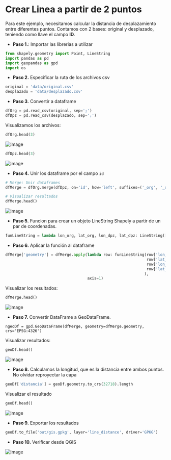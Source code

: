 # Crear Linea a partir de 2 puntos

Para este ejemplo, necesitamos calcular la distancia de desplazamiento entre diferentes puntos. Contamos con 2 bases: original y desplazado, teniendo como llave el campo **ID**.

* **Paso 1.**: Importar las librerias a utilizar

```python
from shapely.geometry import Point, LineString
import pandas as pd
import geopandas as gpd
import os
```

* **Paso 2.** Especificar la ruta de los archivos csv

```python
original = 'data/original.csv'
desplazado = 'data/desplazado.csv'
```

* **Paso 3.** Convertir a dataframe

```python
dfOrg = pd.read_csv(original, sep=';')
dfDpz = pd.read_csv(desplazado, sep=';')
```

Visualizamos los archivos:

```python
dfOrg.head(3)
```

![image](https://user-images.githubusercontent.com/88239150/201785553-b7868061-b7fe-43a7-bde1-d35f1d1190e3.png)


```python
dfDpz.head(3)
```

![image](https://user-images.githubusercontent.com/88239150/201785598-1c4505c2-28bb-492e-9060-72d7e3faf34c.png)

* **Paso 4.** Unir los dataframe por el campo `id`

```python
# Merge: Unir dataframes
dfMerge = dfOrg.merge(dfDpz, on='id', how='left', suffixes=('_org', '_dpz'))

# Visualizar resultados
dfMerge.head()
```

![image](https://user-images.githubusercontent.com/88239150/201786009-e85a65da-d839-496c-9147-cb2792e7ba00.png)

* **Paso 5.** Funcion para crear un objeto LineString Shapely a partir de un par de coordenadas.

```python
funLineString = lambda lon_org, lat_org, lon_dpz, lat_dpz: LineString([(lon_org, lat_org), (lon_dpz, lat_dpz)])
```

* **Paso 6.** Aplicar la función al dataframe

```python
dfMerge['geometry'] = dfMerge.apply(lambda row: funLineString(row['lon_org'],
                                                              row['lat_org'],
                                                              row['lon_dpz'], 
                                                              row['lat_dpz']
                                                             ),                                    
                                    axis=1)
```

Visualizar los resultados:

```python
dfMerge.head()
```

![image](https://user-images.githubusercontent.com/88239150/201787448-99ac1679-fc8b-4c03-aa2e-9f924571d3b6.png)

* **Paso 7.** Convertir DataFrame a GeoDataFrame.

```pytho
ngeoDf = gpd.GeoDataFrame(dfMerge, geometry=dfMerge.geometry, crs='EPSG:4326')
```

Visualizar resultados:

```python
geoDf.head()
``` 

![image](https://user-images.githubusercontent.com/88239150/201787946-9a3c798f-1e6a-4003-aae0-64ad2476d552.png)

* **Paso 8.** Calculamos la longitud, que es la distancia entre ambos puntos. No olvidar reproyectar la capa

```python
geoDf['distancia'] = geoDf.geometry.to_crs(32718).length
```

Visualizar el resultado

```python
geoDf.head()
``` 

![image](https://user-images.githubusercontent.com/88239150/201788477-20eb7e05-4200-427e-9322-c13e96edc2b1.png)

* **Paso 9.** Exportar los resultados

```python
geoDf.to_file('out/gis.gpkg', layer='line_distance', driver='GPKG')
```

* **Paso 10.** Verificar desde QGIS

![image](https://user-images.githubusercontent.com/88239150/201790107-e2c268c0-d224-45c6-9256-efb54f378a52.png)

